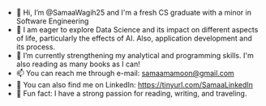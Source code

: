 - 👋 Hi, I’m @SamaaWagih25 and I'm a fresh CS graduate with a minor in Software Engineering
- 👀 I am eager to explore Data Science and its impact on different aspects of life, particularly the effects of AI. Also, application development and its process. 
- 🌱 I’m currently strengthening my analytical and programming skills. I'm also reading as many books as I can!
- 📫 You can reach me through e-mail: samaamamoon@gmail.com
- 🔗 You can also find me on LinkedIn: https://tinyurl.com/SamaaLinkedIn
- 🩵 Fun fact: I have a strong passion for reading, writing, and traveling. 

<!---
SamaaWagih25/SamaaWagih25 is a ✨ special ✨ repository because its `README.md` (this file) appears on your GitHub profile.
You can click the Preview link to take a look at your changes.
--->
